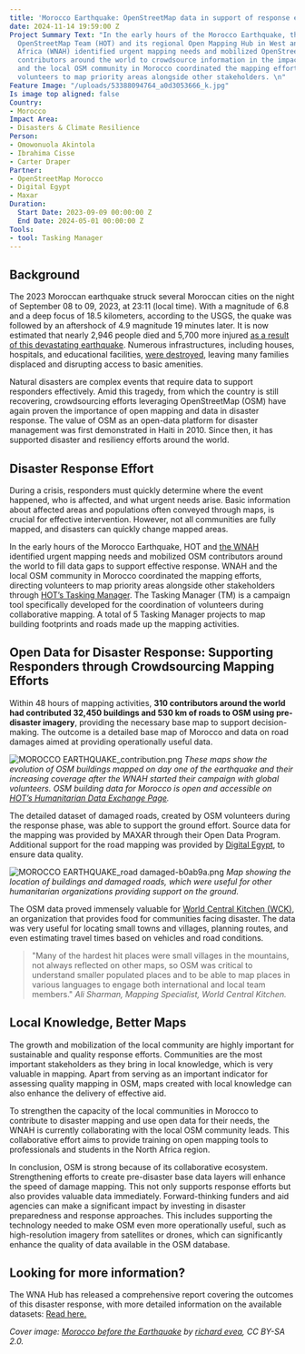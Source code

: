 ```yaml
---
title: 'Morocco Earthquake: OpenStreetMap data in support of response efforts'
date: 2024-11-14 19:59:00 Z
Project Summary Text: "In the early hours of the Morocco Earthquake, the Humanitarian
  OpenStreetMap Team (HOT) and its regional Open Mapping Hub in West and Northern
  Africa (WNAH) identified urgent mapping needs and mobilized OpenStreetMap (OSM)
  contributors around the world to crowdsource information in the impacted area. WNAH
  and the local OSM community in Morocco coordinated the mapping efforts, directing
  volunteers to map priority areas alongside other stakeholders. \n"
Feature Image: "/uploads/53388094764_a0d3053666_k.jpg"
Is image top aligned: false
Country:
- Morocco
Impact Area:
- Disasters & Climate Resilience
Person:
- Omowonuola Akintola
- Ibrahima Cisse
- Carter Draper
Partner:
- OpenStreetMap Morocco
- Digital Egypt
- Maxar
Duration:
  Start Date: 2023-09-09 00:00:00 Z
  End Date: 2024-05-01 00:00:00 Z
Tools:
- tool: Tasking Manager
---
```


## Background

The 2023 Moroccan earthquake struck several Moroccan cities on the night of September 08 to 09, 2023, at 23:11 (local time). With a magnitude of 6.8 and a deep focus of 18.5 kilometers, according to the USGS, the quake was followed by an aftershock of 4.9 magnitude 19 minutes later. It is now estimated that nearly 2,946 people died and 5,700 more injured [as a result of this devastating earthquake](https://reliefweb.int/report/morocco/morocco-assistance-overview-february-2024). Numerous infrastructures, including houses, hospitals, and educational facilities, [were destroyed](https://www.unicef.org/press-releases/least-100000-children-affected-morocco-earthquake), leaving many families displaced and disrupting access to basic amenities.

Natural disasters are complex events that require data to support responders effectively. Amid this tragedy, from which the country is still recovering, crowdsourcing efforts leveraging OpenStreetMap (OSM) have again proven the importance of open mapping and data in disaster response. The value of OSM as an open-data platform for disaster management was first demonstrated in Haiti in 2010. Since then, it has supported disaster and resiliency efforts around the world.

## Disaster Response Effort

During a crisis, responders must quickly determine where the event happened, who is affected, and what urgent needs arise. Basic information about affected areas and populations often conveyed through maps, is crucial for effective intervention.
However, not all communities are fully mapped, and disasters can quickly change mapped areas.

In the early hours of the Morocco Earthquake, HOT and [the WNAH](https://www.hotosm.org/hubs/open-mapping-hub-west-and-northern-africa) identified urgent mapping needs and mobilized OSM contributors
around the world to fill data gaps to support effective response. 
WNAH and the local OSM community in Morocco coordinated the mapping efforts, directing volunteers to map priority areas alongside other stakeholders through [HOT’s Tasking Manager](https://tasks.hotosm.org/). The Tasking Manager (TM) is a campaign tool specifically developed for the coordination of volunteers during collaborative mapping. A total of 5 Tasking Manager projects to map building footprints and roads made up the mapping activities.

## Open Data for Disaster Response: Supporting Responders through Crowdsourcing Mapping Efforts

Within 48 hours of mapping activities, **310 contributors around the world had contributed 32,450 buildings and 530 km of roads to OSM using pre-disaster imagery**, providing the necessary base map to support decision-making. The outcome is a detailed base map of Morocco and data on road damages aimed at providing operationally useful
data.

![MOROCCO EARTHQUAKE_contribution.png](/uploads/MOROCCO%20EARTHQUAKE_contribution.png)
*These maps show the evolution of OSM buildings mapped on day one of the earthquake and their increasing coverage after the WNAH started their campaign with global volunteers. OSM building data for Morocco is open and accessible on [HOT’s Humanitarian Data Exchange Page](https://www.google.com/url?q=https://data.humdata.org/dataset/hotosm_mar_buildings&sa=D&source=apps-viewer-frontend&ust=1732112788686375&usg=AOvVaw3KYUnHwa3n9fac294FGt1k&hl=en).*

The detailed dataset of damaged roads, created by OSM volunteers
during the response phase, was able to support the ground effort. Source data for the mapping was provided by MAXAR through their Open Data Program. Additional support for the road mapping was provided by [Digital Egypt](https://wiki.openstreetmap.org/wiki/DigitalEgypt), to ensure data quality.

![MOROCCO EARTHQUAKE_road damaged-b0ab9a.png](/uploads/MOROCCO%20EARTHQUAKE_road%20damaged-b0ab9a.png)
*Map showing the location of buildings and damaged roads, which were useful for other humanitarian organizations providing support on the ground.*

The OSM data proved immensely valuable for [World Central Kitchen (WCK)](https://wck.org/relief/morocco-earthquake-2023), an organization that provides food for communities facing disaster. The data was very useful for locating small towns and villages, planning routes, and even estimating travel times based on vehicles and road conditions.

> "Many of the hardest hit places were small villages in the mountains, not always reflected on other maps, so OSM was critical to understand smaller populated places and to be able to map places in various languages to engage both international and local team members."
*Ali Sharman, Mapping Specialist, World Central Kitchen.*

## Local Knowledge, Better Maps

The growth and mobilization of the local community are highly important for sustainable and quality response efforts. Communities are the most important stakeholders as they bring in local knowledge, which is very valuable in mapping.
Apart from serving as an important indicator for assessing quality mapping in OSM, maps created with local knowledge can also enhance the delivery of effective aid.

To strengthen the capacity of the local communities in Morocco to contribute to disaster mapping and use open data for their needs, the WNAH is currently collaborating with the local OSM community leads. This collaborative effort aims to provide training on open mapping tools to professionals and students in the North Africa region.

In conclusion, OSM is strong because of its collaborative ecosystem. Strengthening efforts to create pre-disaster base data layers will enhance the speed of damage mapping. This not only supports response efforts but also provides valuable data immediately. Forward-thinking funders and aid agencies can make a significant impact by investing in disaster preparedness and response approaches. This includes supporting the technology needed to make OSM even more
operationally useful, such as high-resolution imagery from satellites or drones, which can significantly enhance the quality of data available in the OSM database.

## Looking for more information?

The WNA Hub has released a comprehensive report covering the outcomes of this disaster response, with more detailed information on the available datasets: [Read here.](https://drive.google.com/file/d/10w9HCpRJ4aarzBYmFgJ-aqXrRE_zwXMI/view)

*Cover image: [Morocco before the Earthquake](https://www.flickr.com/photos/42027960@N04/53388094764/in/photolist-6e1UMM-8F3adc-DbgvSF-No1Dv3-6Xq43q-2pHJsHk-2aBVYR-2pHJsG3-8BCjqf-a9qjH-a9qiB-Nqxr1Z-2aBW1B-eVXav8-a9qgF-2g42u2-4eJfYg-2pkHkuq-8azFHD-a9qfH-2p1KD5z-2g43vB-2pSFktF-2pSA8aA-2pSNc7p-2p1Rc76-2pSL5nh-2p2f2yg-2p2i481-2p2j3DG-2p99p3q-2pStctw-2p9a768-2p2pZxq-8BzE42-2pkJBdu-2p2qi4k-2p2nKza-2pkJB5t-2pkBEmK-2p2jHYM-2p2qiGE-2pkHkjk-2pkJBdz-2p2nK3o-8BCPdm-2p2pYD1-2pkHWPu-2p2jHiD-2pkHWyu) by 
[richard evea](https://www.flickr.com/photos/42027960@N04/), CC BY-SA 2.0.*